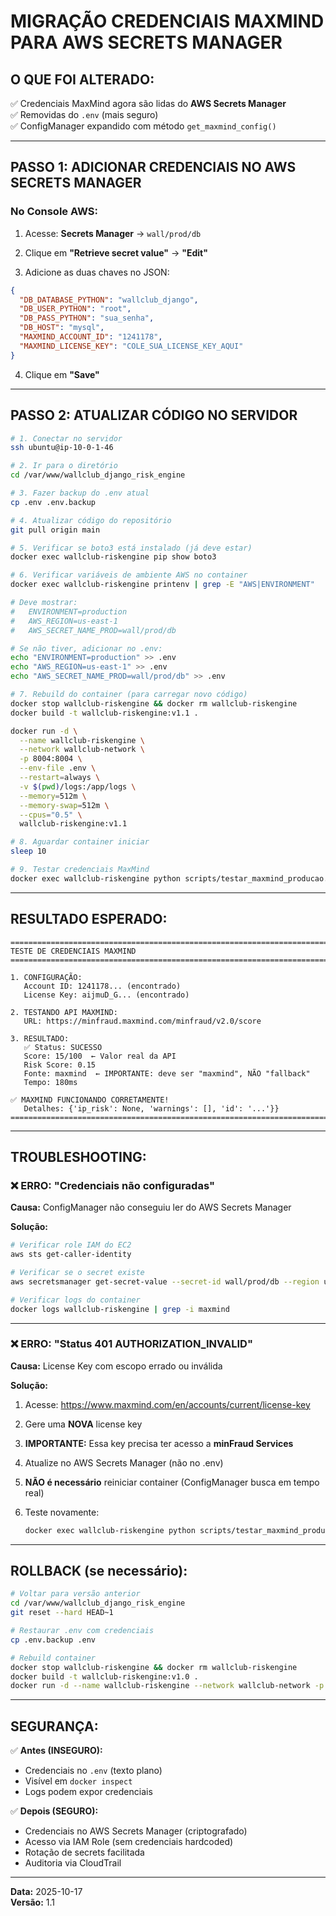 # MIGRAÇÃO CREDENCIAIS MAXMIND PARA AWS SECRETS MANAGER

## O QUE FOI ALTERADO:

✅ Credenciais MaxMind agora são lidas do **AWS Secrets Manager**  
✅ Removidas do `.env` (mais seguro)  
✅ ConfigManager expandido com método `get_maxmind_config()`

---

## PASSO 1: ADICIONAR CREDENCIAIS NO AWS SECRETS MANAGER

### No Console AWS:

1. Acesse: **Secrets Manager** → `wall/prod/db`

2. Clique em **"Retrieve secret value"** → **"Edit"**

3. Adicione as duas chaves no JSON:

```json
{
  "DB_DATABASE_PYTHON": "wallclub_django",
  "DB_USER_PYTHON": "root",
  "DB_PASS_PYTHON": "sua_senha",
  "DB_HOST": "mysql",
  "MAXMIND_ACCOUNT_ID": "1241178",
  "MAXMIND_LICENSE_KEY": "COLE_SUA_LICENSE_KEY_AQUI"
}
```

4. Clique em **"Save"**

---

## PASSO 2: ATUALIZAR CÓDIGO NO SERVIDOR

```bash
# 1. Conectar no servidor
ssh ubuntu@ip-10-0-1-46

# 2. Ir para o diretório
cd /var/www/wallclub_django_risk_engine

# 3. Fazer backup do .env atual
cp .env .env.backup

# 4. Atualizar código do repositório
git pull origin main

# 5. Verificar se boto3 está instalado (já deve estar)
docker exec wallclub-riskengine pip show boto3

# 6. Verificar variáveis de ambiente AWS no container
docker exec wallclub-riskengine printenv | grep -E "AWS|ENVIRONMENT"

# Deve mostrar:
#   ENVIRONMENT=production
#   AWS_REGION=us-east-1
#   AWS_SECRET_NAME_PROD=wall/prod/db

# Se não tiver, adicionar no .env:
echo "ENVIRONMENT=production" >> .env
echo "AWS_REGION=us-east-1" >> .env
echo "AWS_SECRET_NAME_PROD=wall/prod/db" >> .env

# 7. Rebuild do container (para carregar novo código)
docker stop wallclub-riskengine && docker rm wallclub-riskengine
docker build -t wallclub-riskengine:v1.1 .

docker run -d \
  --name wallclub-riskengine \
  --network wallclub-network \
  -p 8004:8004 \
  --env-file .env \
  --restart=always \
  -v $(pwd)/logs:/app/logs \
  --memory=512m \
  --memory-swap=512m \
  --cpus="0.5" \
  wallclub-riskengine:v1.1

# 8. Aguardar container iniciar
sleep 10

# 9. Testar credenciais MaxMind
docker exec wallclub-riskengine python scripts/testar_maxmind_producao.py
```

---

## RESULTADO ESPERADO:

```
================================================================================
TESTE DE CREDENCIAIS MAXMIND
================================================================================

1. CONFIGURAÇÃO:
   Account ID: 1241178... (encontrado)
   License Key: aijmuD_G... (encontrado)

2. TESTANDO API MAXMIND:
   URL: https://minfraud.maxmind.com/minfraud/v2.0/score

3. RESULTADO:
   ✅ Status: SUCESSO
   Score: 15/100  ← Valor real da API
   Risk Score: 0.15
   Fonte: maxmind  ← IMPORTANTE: deve ser "maxmind", NÃO "fallback"
   Tempo: 180ms

✅ MAXMIND FUNCIONANDO CORRETAMENTE!
   Detalhes: {'ip_risk': None, 'warnings': [], 'id': '...'}}
================================================================================
```

---

## TROUBLESHOOTING:

### ❌ ERRO: "Credenciais não configuradas"

**Causa:** ConfigManager não conseguiu ler do AWS Secrets Manager

**Solução:**
```bash
# Verificar role IAM do EC2
aws sts get-caller-identity

# Verificar se o secret existe
aws secretsmanager get-secret-value --secret-id wall/prod/db --region us-east-1

# Verificar logs do container
docker logs wallclub-riskengine | grep -i maxmind
```

---

### ❌ ERRO: "Status 401 AUTHORIZATION_INVALID"

**Causa:** License Key com escopo errado ou inválida

**Solução:**

1. Acesse: https://www.maxmind.com/en/accounts/current/license-key

2. Gere uma **NOVA** license key

3. **IMPORTANTE:** Essa key precisa ter acesso a **minFraud Services**

4. Atualize no AWS Secrets Manager (não no .env)

5. **NÃO é necessário** reiniciar container (ConfigManager busca em tempo real)

6. Teste novamente:
   ```bash
   docker exec wallclub-riskengine python scripts/testar_maxmind_producao.py
   ```

---

## ROLLBACK (se necessário):

```bash
# Voltar para versão anterior
cd /var/www/wallclub_django_risk_engine
git reset --hard HEAD~1

# Restaurar .env com credenciais
cp .env.backup .env

# Rebuild container
docker stop wallclub-riskengine && docker rm wallclub-riskengine
docker build -t wallclub-riskengine:v1.0 .
docker run -d --name wallclub-riskengine --network wallclub-network -p 8004:8004 --env-file .env --restart=always wallclub-riskengine:v1.0
```

---

## SEGURANÇA:

✅ **Antes (INSEGURO):**
- Credenciais no `.env` (texto plano)
- Visível em `docker inspect`
- Logs podem expor credenciais

✅ **Depois (SEGURO):**
- Credenciais no AWS Secrets Manager (criptografado)
- Acesso via IAM Role (sem credenciais hardcoded)
- Rotação de secrets facilitada
- Auditoria via CloudTrail

---

**Data:** 2025-10-17  
**Versão:** 1.1
